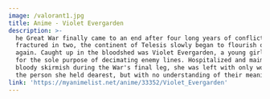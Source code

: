 ```yaml
---
image: /valorant1.jpg
title: Anime - Violet Evergarden
description: >-
  he Great War finally came to an end after four long years of conflict;
  fractured in two, the continent of Telesis slowly began to flourish once
  again. Caught up in the bloodshed was Violet Evergarden, a young girl raised
  for the sole purpose of decimating enemy lines. Hospitalized and maimed in a
  bloody skirmish during the War's final leg, she was left with only words from
  the person she held dearest, but with no understanding of their meaning.
link: 'https://myanimelist.net/anime/33352/Violet_Evergarden'
---
```


